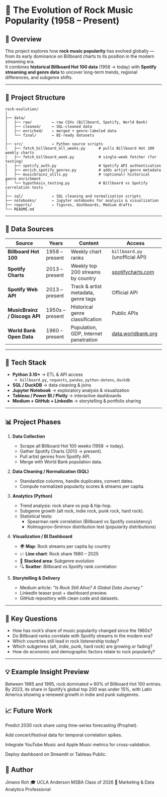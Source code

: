 # 🎸 The Evolution of Rock Music Popularity (1958 – Present)

## 📖 Overview
This project explores how **rock music popularity** has evolved globally — from its early dominance on Billboard charts to its position in the modern streaming era.  
It combines **historical Billboard Hot 100 data** (1958 → today) with **Spotify streaming and genre data** to uncover long-term trends, regional differences, and subgenre shifts.

---

## 🧱 Project Structure
```plaintext
rock-evolution/
│
├── data/
│   ├── raw/         ← raw CSVs (Billboard, Spotify, World Bank)
│   ├── cleaned/     ← SQL-cleaned data
│   ├── enriched/    ← merged + genre-labeled data
│   └── final/       ← BI-ready datasets
│
├── src/             ← Python source scripts
│   ├── fetch_billboard_all_weeks.py      # pulls Billboard Hot 100 weekly charts
│   ├── fetch_billboard_week.py           # single-week fetcher (for testing)
│   ├── spotify_auth.py                   # Spotify API authentication
│   ├── enrich_spotify_genres.py          # adds artist-genre metadata
│   ├── musicbrainz_utils.py              # (optional) historical genre enrichment
│   └── hypothesis_testing.py             # Billboard vs Spotify correlation tests
│
├── sql/             ← SQL cleaning and normalization scripts
├── notebooks/       ← Jupyter notebooks for analysis & visualization
├── reports/         ← figures, dashboards, Medium drafts
└── README.md
```

---

## 🚀 Data Sources
| Source | Years | Content | Access |
|--------|-------|----------|--------|
| **Billboard Hot 100** | 1958 – present | Weekly chart ranks | `billboard.py` (unofficial API) |
| **Spotify Charts** | 2013 – present | Weekly top 200 streams by country | [spotifycharts.com](https://spotifycharts.com) |
| **Spotify Web API** | 2013 – present | Track & artist metadata, genre tags | Official API |
| **MusicBrainz / Discogs API** | 1950s – present | Historical genre classification | Public APIs |
| **World Bank Open Data** | 1960 – present | Population, GDP, Internet penetration | [data.worldbank.org](https://data.worldbank.org) |

---

## 🧮 Tech Stack
- **Python 3.10+** → ETL & API access  
  - `billboard.py`, `requests`, `pandas`, `python-dotenv`, `duckdb`
- **SQL / DuckDB** → data cleaning & joins  
- **Jupyter Notebook** → exploratory analysis & visualization  
- **Tableau / Power BI / Plotly** → interactive dashboards  
- **Medium + GitHub + LinkedIn** → storytelling & portfolio sharing  

---

## 📊 Project Phases
1. **Data Collection**  
   - Scrape all Billboard Hot 100 weeks (1958 → today).  
   - Gather Spotify Charts (2013 → present).  
   - Pull artist genres from Spotify API.  
   - Merge with World Bank population data.

2. **Data Cleaning / Normalization (SQL)**  
   - Standardize columns, handle duplicates, convert dates.  
   - Compute normalized popularity scores & streams per capita.

3. **Analytics (Python)**  
   - Trend analysis: rock share vs pop & hip-hop.  
   - Subgenre growth (alt rock, indie rock, punk rock, hard rock).  
   - Statistical tests:  
     - Spearman rank correlation (Billboard vs Spotify consistency)  
     - Kolmogorov–Smirnov distribution test (popularity distributions)

4. **Visualization / BI Dashboard**  
   - 🌍 **Map**: Rock streams per capita by country  
   - 📈 **Line chart**: Rock share 1980 – 2025  
   - 🎵 **Stacked area**: Subgenre evolution  
   - 🔍 **Scatter**: Billboard vs Spotify rank correlation  

5. **Storytelling & Delivery**  
   - Medium article: *“Is Rock Still Alive? A Global Data Journey.”*  
   - LinkedIn teaser post + dashboard preview.  
   - GitHub repository with clean code and datasets.

---

## 🧠 Key Questions
- How has rock’s share of music popularity changed since the 1960s?  
- Do Billboard ranks correlate with Spotify streams in the modern era?  
- Which countries still lead in rock listenership today?  
- Which subgenres (alt, indie, punk, hard rock) are growing or fading?  
- How do economic and demographic factors relate to rock popularity?  

---
## 💡 Example Insight Preview

Between 1985 and 1995, rock dominated ≈ 60% of Billboard Hot 100 entries.
By 2023, its share in Spotify’s global top 200 was under 15%, with Latin America showing a renewed growth in indie and punk subgenres.

## 📈 Future Work

Predict 2030 rock share using time-series forecasting (Prophet).

Add concert/festival data for temporal correlation spikes.

Integrate YouTube Music and Apple Music metrics for cross-validation.

Deploy dashboard on Streamlit or Tableau Public.

## 👤 Author

Jinwoo Roh
🎓 UCLA Anderson MSBA Class of 2026
💼 Marketing & Data Analytics Professional

